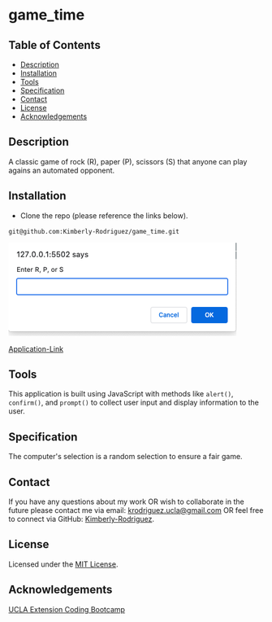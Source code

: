 # game_time

## Table of Contents

* [Description](#description)
* [Installation](#installation)
* [Tools](#tools)
* [Specification](#Specification)
* [Contact](#contact)
* [License](#license)
* [Acknowledgements](#acknowledgements)

## Description
A classic game of rock (R), paper (P), scissors (S) that anyone can play agains an automated opponent. 

## Installation

* Clone the repo (please reference the links below).
```md 
git@github.com:Kimberly-Rodriguez/game_time.git

```
![webimage](public/assets/rockPaperScissors.png)

[Application-Link]( https://kimberly-rodriguez.github.io/game_time/)

## Tools

This application is built using JavaScript with methods like `alert()`, `confirm()`, and `prompt()` to collect user input and display information to the user.

## Specification

The computer's selection is a random selection to ensure a fair game. 

## Contact

If you have any questions about my work OR wish to collaborate in the future please contact me via email: krodriguez.ucla@gmail.com OR feel free to connect via GitHub: [Kimberly-Rodriguez](https://github.com/Kimberly-Rodriguez).

## License 

Licensed under the [MIT License](LICENSE).

## Acknowledgements

[UCLA Extension Coding Bootcamp](https://bootcamp.uclaextension.edu/coding/)



